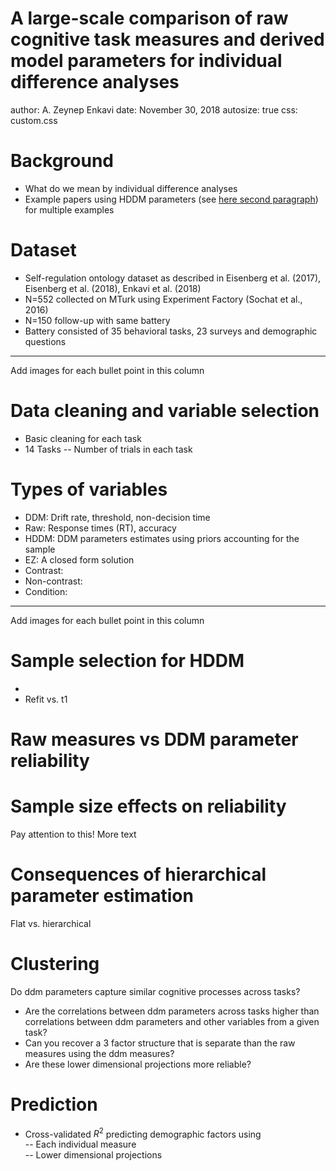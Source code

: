 A large-scale comparison of raw cognitive task measures and derived model parameters for individual difference analyses
========================================================
author: A. Zeynep Enkavi
date: November 30, 2018
autosize: true
css: custom.css

Background
========================================================

- What do we mean by individual difference analyses  
- Example papers using HDDM parameters (see [here second paragraph](https://www.ncbi.nlm.nih.gov/pmc/articles/PMC4517692/)) for multiple examples

Dataset
========================================================

- Self-regulation ontology dataset as described in Eisenberg et al. (2017), Eisenberg et al. (2018), Enkavi et al. (2018)
- N=552 collected on MTurk using Experiment Factory (Sochat et al., 2016)
- N=150 follow-up with same battery
- Battery consisted of 35 behavioral tasks, 23 surveys and demographic questions

***

Add images for each bullet point in this column

Data cleaning and variable selection
========================================================

- Basic cleaning for each task
- 14 Tasks 
-- Number of trials in each task

Types of variables
========================================================

- DDM: Drift rate, threshold, non-decision time  
- Raw: Response times (RT), accuracy  
- HDDM: DDM parameters estimates using priors accounting for the sample  
- EZ: A closed form solution  
- Contrast:  
- Non-contrast:  
- Condition: 

***
Add images for each bullet point in this column

Sample selection for HDDM
========================================================

- 
- Refit vs. t1

Raw measures vs DDM parameter reliability
========================================================



Sample size effects on reliability
========================================================

<span class="emphasized">Pay attention to this!</span>
More text

Consequences of hierarchical parameter estimation
========================================================

Flat vs. hierarchical

Clustering
========================================================

Do ddm parameters capture similar cognitive processes across tasks?

- Are the correlations between ddm parameters across tasks higher than correlations between ddm parameters and other variables from a given task?
- Can you recover a 3 factor structure that is separate than the raw measures using the ddm measures?
- Are these lower dimensional projections more reliable?

Prediction
========================================================

- Cross-validated $R^2$ predicting demographic factors using  
-- Each individual measure  
-- Lower dimensional projections  
